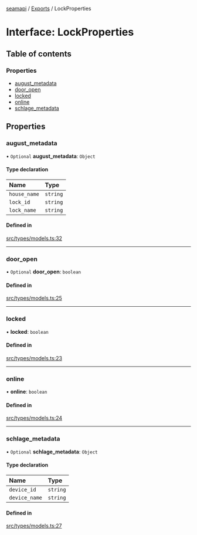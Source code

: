 [seamapi](../README.md) / [Exports](../modules.md) / LockProperties

# Interface: LockProperties

## Table of contents

### Properties

- [august\_metadata](LockProperties.md#august_metadata)
- [door\_open](LockProperties.md#door_open)
- [locked](LockProperties.md#locked)
- [online](LockProperties.md#online)
- [schlage\_metadata](LockProperties.md#schlage_metadata)

## Properties

### august\_metadata

• `Optional` **august\_metadata**: `Object`

#### Type declaration

| Name | Type |
| :------ | :------ |
| `house_name` | `string` |
| `lock_id` | `string` |
| `lock_name` | `string` |

#### Defined in

[src/types/models.ts:32](https://github.com/hello-seam/seamapi-javascript/blob/48ada3e/src/types/models.ts#L32)

___

### door\_open

• `Optional` **door\_open**: `boolean`

#### Defined in

[src/types/models.ts:25](https://github.com/hello-seam/seamapi-javascript/blob/48ada3e/src/types/models.ts#L25)

___

### locked

• **locked**: `boolean`

#### Defined in

[src/types/models.ts:23](https://github.com/hello-seam/seamapi-javascript/blob/48ada3e/src/types/models.ts#L23)

___

### online

• **online**: `boolean`

#### Defined in

[src/types/models.ts:24](https://github.com/hello-seam/seamapi-javascript/blob/48ada3e/src/types/models.ts#L24)

___

### schlage\_metadata

• `Optional` **schlage\_metadata**: `Object`

#### Type declaration

| Name | Type |
| :------ | :------ |
| `device_id` | `string` |
| `device_name` | `string` |

#### Defined in

[src/types/models.ts:27](https://github.com/hello-seam/seamapi-javascript/blob/48ada3e/src/types/models.ts#L27)
